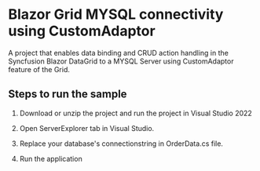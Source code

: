 # Blazor Grid MYSQL connectivity using CustomAdaptor

A project that enables data binding and CRUD action handling in the Syncfusion Blazor DataGrid to a MYSQL Server using CustomAdaptor feature of the Grid.

## Steps to run the sample

1. Download or unzip the project and run the project in Visual Studio 2022

2. Open ServerExplorer tab in Visual Studio.

3. Replace your database's connectionstring in OrderData.cs file.

4. Run the application
